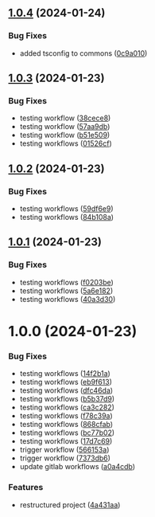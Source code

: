 ## [1.0.4](https://github.com/AleDG93/holy_sheep/compare/v1.0.3...v1.0.4) (2024-01-24)


### Bug Fixes

* added tsconfig to commons ([0c9a010](https://github.com/AleDG93/holy_sheep/commit/0c9a010451a1e1446eeb8152ed287c9e936dfe66))

## [1.0.3](https://github.com/AleDG93/holy_sheep/compare/v1.0.2...v1.0.3) (2024-01-23)


### Bug Fixes

* testing workflow ([38cece8](https://github.com/AleDG93/holy_sheep/commit/38cece89866a601a68349db91b526d1f615e3e84))
* testing workflow ([57aa9db](https://github.com/AleDG93/holy_sheep/commit/57aa9db3843f13b9a1175a12c9c71939aca52b03))
* testing workflow ([b51e509](https://github.com/AleDG93/holy_sheep/commit/b51e5091bede3d5843d78d30371960185ccf0b4a))
* testing workflows ([01526cf](https://github.com/AleDG93/holy_sheep/commit/01526cf8128840c2f4236a95b632e65a22a2c5cf))

## [1.0.2](https://github.com/AleDG93/holy_sheep/compare/v1.0.1...v1.0.2) (2024-01-23)


### Bug Fixes

* testing workflows ([59df6e9](https://github.com/AleDG93/holy_sheep/commit/59df6e95311504b3457862b90fcf37354119cf7b))
* testing workflows ([84b108a](https://github.com/AleDG93/holy_sheep/commit/84b108acb78f0f12347c2914261b67f72bebba9a))

## [1.0.1](https://github.com/AleDG93/holy_sheep/compare/v1.0.0...v1.0.1) (2024-01-23)


### Bug Fixes

* testing workflows ([f0203be](https://github.com/AleDG93/holy_sheep/commit/f0203be6166e7ed6ae4a83e93f52b8a4c015d6a0))
* testing workflows ([5a6e182](https://github.com/AleDG93/holy_sheep/commit/5a6e18274a35dd612c54d61b1091c6d8a96a5fc9))
* testing workflows ([40a3d30](https://github.com/AleDG93/holy_sheep/commit/40a3d302ce8bafaf262f389c8588eba18ae1263d))

# 1.0.0 (2024-01-23)


### Bug Fixes

* testing workflows ([14f2b1a](https://github.com/AleDG93/holy_sheep/commit/14f2b1a5cc7b334a930c63fa14fb82bb17e37409))
* testing workflows ([eb9f613](https://github.com/AleDG93/holy_sheep/commit/eb9f613fd0f79e2e671df5e2da356b6adceca7fe))
* testing workflows ([dfc46da](https://github.com/AleDG93/holy_sheep/commit/dfc46da07b7a54a76948dcc08516b944a343b327))
* testing workflows ([b5b37d9](https://github.com/AleDG93/holy_sheep/commit/b5b37d9dcffed9a64c6f4a189a4d17ab29cce6b0))
* testing workflows ([ca3c282](https://github.com/AleDG93/holy_sheep/commit/ca3c28228036fea7ab0f6bf025c20499fd751dc6))
* testing workflows ([f78c39a](https://github.com/AleDG93/holy_sheep/commit/f78c39ac81ead7ec98ca1960d06c29589f39c28b))
* testing workflows ([868cfab](https://github.com/AleDG93/holy_sheep/commit/868cfab854a06897210f50fccb8e88572617d8fc))
* testing workflows ([bc77b02](https://github.com/AleDG93/holy_sheep/commit/bc77b02a9a8c57f7550b69fd0fc00c93efb06bca))
* testing workflows ([17d7c69](https://github.com/AleDG93/holy_sheep/commit/17d7c6921fb571631064b5431baa2654bea8d4f6))
* trigger workflow ([566153a](https://github.com/AleDG93/holy_sheep/commit/566153a643cb07bdecb9b2bb55c4697926261793))
* trigger workflow ([7373db6](https://github.com/AleDG93/holy_sheep/commit/7373db6d80e95ad4b09de11169ab7cea6823143e))
* update gitlab workflows ([a0a4cdb](https://github.com/AleDG93/holy_sheep/commit/a0a4cdb5c37a1049a3378d330e355f1dfa0fc6c9))


### Features

* restructured project ([4a431aa](https://github.com/AleDG93/holy_sheep/commit/4a431aa03fc65fa84f9c514d8cf93db62f78a573))
